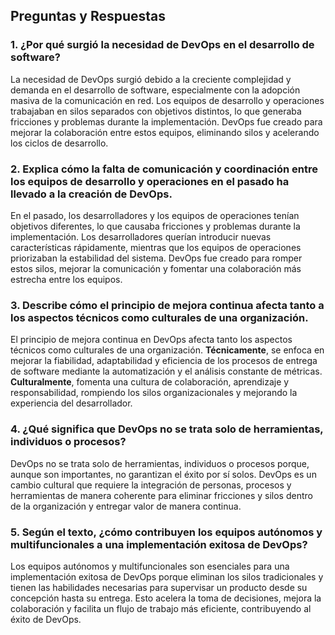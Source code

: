 ## Preguntas y Respuestas

### 1. ¿Por qué surgió la necesidad de DevOps en el desarrollo de software?

La necesidad de DevOps surgió debido a la creciente complejidad y demanda en el desarrollo de software, especialmente con la adopción masiva de la comunicación en red. Los equipos de desarrollo y operaciones trabajaban en silos separados con objetivos distintos, lo que generaba fricciones y problemas durante la implementación. DevOps fue creado para mejorar la colaboración entre estos equipos, eliminando silos y acelerando los ciclos de desarrollo.

### 2. Explica cómo la falta de comunicación y coordinación entre los equipos de desarrollo y operaciones en el pasado ha llevado a la creación de DevOps.

En el pasado, los desarrolladores y los equipos de operaciones tenían objetivos diferentes, lo que causaba fricciones y problemas durante la implementación. Los desarrolladores querían introducir nuevas características rápidamente, mientras que los equipos de operaciones priorizaban la estabilidad del sistema. DevOps fue creado para romper estos silos, mejorar la comunicación y fomentar una colaboración más estrecha entre los equipos.

### 3. Describe cómo el principio de mejora continua afecta tanto a los aspectos técnicos como culturales de una organización.

El principio de mejora continua en DevOps afecta tanto los aspectos técnicos como culturales de una organización. **Técnicamente**, se enfoca en mejorar la fiabilidad, adaptabilidad y eficiencia de los procesos de entrega de software mediante la automatización y el análisis constante de métricas. **Culturalmente**, fomenta una cultura de colaboración, aprendizaje y responsabilidad, rompiendo los silos organizacionales y mejorando la experiencia del desarrollador.

### 4. ¿Qué significa que DevOps no se trata solo de herramientas, individuos o procesos?

DevOps no se trata solo de herramientas, individuos o procesos porque, aunque son importantes, no garantizan el éxito por sí solos. DevOps es un cambio cultural que requiere la integración de personas, procesos y herramientas de manera coherente para eliminar fricciones y silos dentro de la organización y entregar valor de manera continua.

### 5. Según el texto, ¿cómo contribuyen los equipos autónomos y multifuncionales a una implementación exitosa de DevOps?

Los equipos autónomos y multifuncionales son esenciales para una implementación exitosa de DevOps porque eliminan los silos tradicionales y tienen las habilidades necesarias para supervisar un producto desde su concepción hasta su entrega. Esto acelera la toma de decisiones, mejora la colaboración y facilita un flujo de trabajo más eficiente, contribuyendo al éxito de DevOps.

